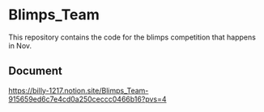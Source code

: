 # Blimps_Team

This repository contains the code for the blimps competition that happens in Nov.

## Document
https://billy-1217.notion.site/Blimps_Team-915659ed6c7e4cd0a250ceccc0466b16?pvs=4